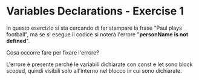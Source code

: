# Variables Declarations - Exercise 1

In questo esercizio si sta cercando di far stampare la frase "Paul plays football", ma se si esegue il codice si noterà l'errore "**personName is not defined**".

Cosa occorre fare per fixare l'errore?

L'errore è presente perché le variabili dichiarate con const e let sono block scoped, quindi visibili solo all'interno nel blocco in cui sono dichiarate.

